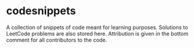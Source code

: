 # codesnippets
A collection of snippets of code meant for learning purposes. Solutions to LeetCode problems are also stored here.
Attribution is given in the bottom comment for all contributors to the code.
